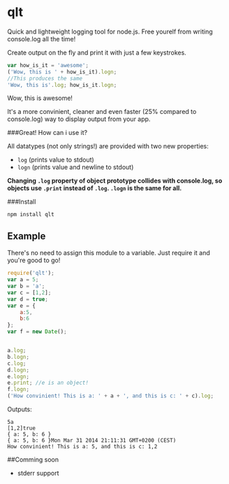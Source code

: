 qlt
===

Quick and lightweight logging tool for node.js. Free yourelf from writing console.log all the time!

Create output on the fly and print it with just a few keystrokes.

```javascript
var how_is_it = 'awesome';
('Wow, this is ' + how_is_it).logn;
//This produces the same
'Wow, this is'.log; how_is_it.logn;
```

Wow, this is awesome!

It's a more convinient, cleaner and even faster (25% compared to console.log) way to display output from your app.

###Great! How can i use it?


All datatypes (not only strings!) are provided with two new properties:

* ```log``` (prints value to stdout)
* ```logn``` (prints value and newline to stdout)

**Changing ```.log``` property of object prototype collides with console.log, so objects use ```.print``` instead of ```.log```. ```.logn``` is the same for all.**

###Install


```
npm install qlt
```

Example
---

There's no need to assign this module to a variable. Just require it and you're good to go!

```javascript
require('qlt');
var a = 5;
var b = 'a';
var c = [1,2];
var d = true;
var e = {
    a:5,
    b:6
};
var f = new Date();


a.log;
b.logn;
c.log;
d.logn;
e.logn;
e.print; //e is an object!
f.logn;
('How convinient! This is a: ' + a + ', and this is c: ' + c).log;
```

Outputs:

```
5a
[1,2]true
{ a: 5, b: 6 }
{ a: 5, b: 6 }Mon Mar 31 2014 21:11:31 GMT+0200 (CEST)
How convinient! This is a: 5, and this is c: 1,2
```

##Comming soon
* stderr support